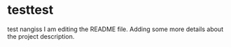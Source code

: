 # testtest
test nangiss
I am editing the README file. Adding some more details about the project description.
